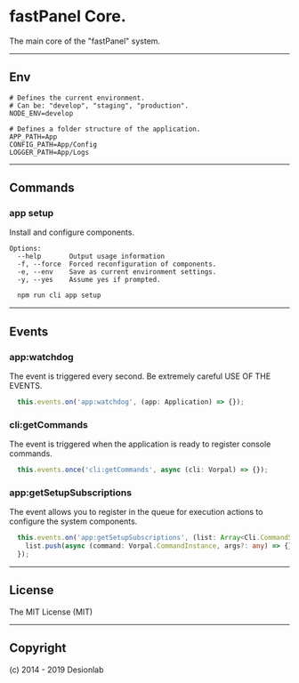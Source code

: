 # fastPanel Core.
The main core of the "fastPanel" system.

---

## Env

``` env
# Defines the current environment. 
# Can be: "develop", "staging", "production".
NODE_ENV=develop

# Defines a folder structure of the application.
APP_PATH=App
CONFIG_PATH=App/Config
LOGGER_PATH=App/Logs
```

---

## Commands

### app setup

Install and configure components.

```
Options:
  --help       Output usage information
  -f, --force  Forced reconfiguration of components.
  -e, --env    Save as current environment settings.
  -y, --yes    Assume yes if prompted.
```

``` bash
  npm run cli app setup
```

---

## Events

### app:watchdog

The event is triggered every second. Be extremely careful USE OF THE EVENTS.

``` typescript
  this.events.on('app:watchdog', (app: Application) => {});
```

### cli:getCommands

The event is triggered when the application is ready to register console commands.

``` typescript
  this.events.once('cli:getCommands', async (cli: Vorpal) => {});
```

### app:getSetupSubscriptions

The event allows you to register in the queue 
for execution actions to configure the system components.

``` typescript
  this.events.on('app:getSetupSubscriptions', (list: Array<Cli.CommandSubscriptionDefines>) => {
    list.push(async (command: Vorpal.CommandInstance, args?: any) => {});
  });
```

---

## License
The MIT License (MIT)

---

## Copyright
(c) 2014 - 2019 Desionlab

